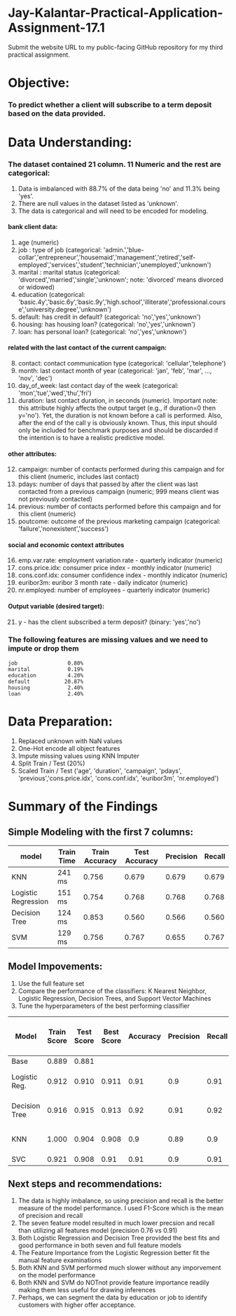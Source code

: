 # Jay-Kalantar-Practical-Application-Assignment-17.1
Submit the website URL to my public-facing GitHub repository for my third practical assignment.


# Objective:   
### To predict whether a client will subscribe to a term deposit based on the data provided.

# Data Understanding:
### The dataset contained 21 column. 11 Numeric and the rest are categorical:
1. Data is imbalanced with 88.7% of the data being 'no' and 11.3% being 'yes'. 
2. There are null values in the dataset listed as 'unknown'. 
3. The data is categorical and will need to be encoded for modeling.


#### bank client data:
1) age (numeric)
2) job : type of job (categorical: 'admin.','blue-collar','entrepreneur','housemaid','management','retired','self-employed','services','student','technician','unemployed','unknown')
3) marital : marital status (categorical: 'divorced','married','single','unknown'; note: 'divorced' means divorced or widowed)
4) education (categorical: 'basic.4y','basic.6y','basic.9y','high.school','illiterate','professional.course','university.degree','unknown')
5) default: has credit in default? (categorical: 'no','yes','unknown')
6) housing: has housing loan? (categorical: 'no','yes','unknown')
7) loan: has personal loan? (categorical: 'no','yes','unknown')
#### related with the last contact of the current campaign:
8) contact: contact communication type (categorical: 'cellular','telephone')
9) month: last contact month of year (categorical: 'jan', 'feb', 'mar', ..., 'nov', 'dec')
10) day_of_week: last contact day of the week (categorical: 'mon','tue','wed','thu','fri')
11) duration: last contact duration, in seconds (numeric). Important note: this attribute highly affects the output target (e.g., if duration=0 then y='no'). Yet, the duration is not known before a call is performed. Also, after the end of the call y is obviously known. Thus, this input should only be included for benchmark purposes and should be discarded if the intention is to have a realistic predictive model.
#### other attributes:
12) campaign: number of contacts performed during this campaign and for this client (numeric, includes last contact)
13) pdays: number of days that passed by after the client was last contacted from a previous campaign (numeric; 999 means client was not previously contacted)
14) previous: number of contacts performed before this campaign and for this client (numeric)
15) poutcome: outcome of the previous marketing campaign (categorical: 'failure','nonexistent','success')
#### social and economic context attributes
16) emp.var.rate: employment variation rate - quarterly indicator (numeric)
17) cons.price.idx: consumer price index - monthly indicator (numeric)
18) cons.conf.idx: consumer confidence index - monthly indicator (numeric)
19) euribor3m: euribor 3 month rate - daily indicator (numeric)
20) nr.employed: number of employees - quarterly indicator (numeric)

#### Output variable (desired target):
21) y - has the client subscribed a term deposit? (binary: 'yes','no')

### The following features are missing values and we need to impute or drop them
	
	job                0.80%
	marital            0.19%
	education          4.20%
	default           20.87%
	housing            2.40%
	loan               2.40%
	

# Data Preparation:
1) Replaced unknown with NaN values
2) One-Hot encode all object features
3) Impute missing values using KNN Imputer
4) Split Train / Test (20%)
5) Scaled Train / Test ('age', 'duration', 'campaign', 'pdays', 'previous','cons.price.idx', 'cons.conf.idx', 'euribor3m', 'nr.employed')



# Summary of the Findings

## Simple Modeling with the first 7 columns:  
| model | Train Time | Train Accuracy |	Test Accuracy |	Precision |	Recall |
| ----- | ---------- | -------------  | -----------   | -----------   | -----------   |
|KNN|241 ms|0.756|0.679|0.679|0.679|
|Logistic Regression|151 ms	|0.754|0.768|0.768|0.768|
|Decision Tree|	124 ms|0.853|0.560|0.566|0.560|
|SVM|129 ms|0.756|0.767|0.655|0.767|


## Model Impovements:
1) Use the full feature set 
2) Compare the performance of the classifiers: K Nearest Neighbor, Logistic Regression, Decision Trees, and Support Vector Machines
3) Tune the hyperparameters of the best performing classifier


| Model | Train Score |	Test Score |	Best Score | Accuracy | Precision |	Recall |	F1-score |	Avg fit time (sec) |	Fits | Best Hyper Parameters |
| ----- | ---------- | -------------  | -----------   | -----------   | -----------   | -------------  | -----------   | -----------   | -----------   | -----------   |
Base|0.889|0.881|||||			
Logistic Reg.|0.912|0.910|0.911|0.91|0.9|0.91|0.9|1.239|280|C=1, max_iter=1000, penalty=l2
Decision Tree|0.916|0.915|0.913|0.92|0.91|0.92|0.91|0.713|810|criterion=gini, max_depth=5, min_samples_split=2
KNN|1.000|0.904|0.908|0.9|0.89|0.9|0.89|0.133|270|metric=euclidean, n_neighbors=17, weights=dist...
SVC|0.921|0.908|0.91|0.91|0.9|0.91|0.9|101|20|kernel=rbf



## Next steps and recommendations:

1) The data is highly imbalance, so using precision and recall is the better measure of the model performance.  I used F1-Score which is the mean of precision and recall
2) The seven feature model resulted in much lower precsion and recall than utilizing all features model (precision 0.76 vs 0.91)
3) Both Logistic Regression and Decision Tree provided the best fits and good performance in both seven and full feature models
4) The Feature Importance from the Logistic Regression better fit the manual feature examinations
5) Both KNN and SVM performed much slower without any imporvement on the model performance
6) Both KNN and SVM do NOTnot provide feature importance readily making them less useful for drawing inferences
7) Perhaps, we can segment the data by education or job to identify customers with higher offer acceptance.